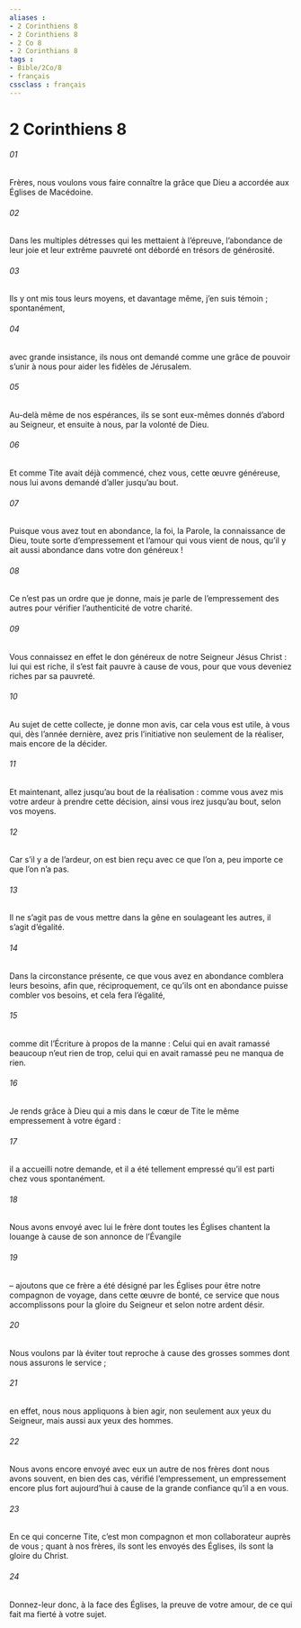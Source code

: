 ```yaml
---
aliases : 
- 2 Corinthiens 8
- 2 Corinthiens 8
- 2 Co 8
- 2 Corinthians 8
tags : 
- Bible/2Co/8
- français
cssclass : français
---
```


# 2 Corinthiens 8

###### 01
Frères, nous voulons vous faire connaître la grâce que Dieu a accordée aux Églises de Macédoine.
###### 02
Dans les multiples détresses qui les mettaient à l’épreuve, l’abondance de leur joie et leur extrême pauvreté ont débordé en trésors de générosité.
###### 03
Ils y ont mis tous leurs moyens, et davantage même, j’en suis témoin ; spontanément,
###### 04
avec grande insistance, ils nous ont demandé comme une grâce de pouvoir s’unir à nous pour aider les fidèles de Jérusalem.
###### 05
Au-delà même de nos espérances, ils se sont eux-mêmes donnés d’abord au Seigneur, et ensuite à nous, par la volonté de Dieu.
###### 06
Et comme Tite avait déjà commencé, chez vous, cette œuvre généreuse, nous lui avons demandé d’aller jusqu’au bout.
###### 07
Puisque vous avez tout en abondance, la foi, la Parole, la connaissance de Dieu, toute sorte d’empressement et l’amour qui vous vient de nous, qu’il y ait aussi abondance dans votre don généreux !
###### 08
Ce n’est pas un ordre que je donne, mais je parle de l’empressement des autres pour vérifier l’authenticité de votre charité.
###### 09
Vous connaissez en effet le don généreux de notre Seigneur Jésus Christ : lui qui est riche, il s’est fait pauvre à cause de vous, pour que vous deveniez riches par sa pauvreté.
###### 10
Au sujet de cette collecte, je donne mon avis, car cela vous est utile, à vous qui, dès l’année dernière, avez pris l’initiative non seulement de la réaliser, mais encore de la décider.
###### 11
Et maintenant, allez jusqu’au bout de la réalisation : comme vous avez mis votre ardeur à prendre cette décision, ainsi vous irez jusqu’au bout, selon vos moyens.
###### 12
Car s’il y a de l’ardeur, on est bien reçu avec ce que l’on a, peu importe ce que l’on n’a pas.
###### 13
Il ne s’agit pas de vous mettre dans la gêne en soulageant les autres, il s’agit d’égalité.
###### 14
Dans la circonstance présente, ce que vous avez en abondance comblera leurs besoins, afin que, réciproquement, ce qu’ils ont en abondance puisse combler vos besoins, et cela fera l’égalité,
###### 15
comme dit l’Écriture à propos de la manne : Celui qui en avait ramassé beaucoup n’eut rien de trop, celui qui en avait ramassé peu ne manqua de rien.
###### 16
Je rends grâce à Dieu qui a mis dans le cœur de Tite le même empressement à votre égard :
###### 17
il a accueilli notre demande, et il a été tellement empressé qu’il est parti chez vous spontanément.
###### 18
Nous avons envoyé avec lui le frère dont toutes les Églises chantent la louange à cause de son annonce de l’Évangile
###### 19
– ajoutons que ce frère a été désigné par les Églises pour être notre compagnon de voyage, dans cette œuvre de bonté, ce service que nous accomplissons pour la gloire du Seigneur et selon notre ardent désir.
###### 20
Nous voulons par là éviter tout reproche à cause des grosses sommes dont nous assurons le service ;
###### 21
en effet, nous nous appliquons à bien agir, non seulement aux yeux du Seigneur, mais aussi aux yeux des hommes.
###### 22
Nous avons encore envoyé avec eux un autre de nos frères dont nous avons souvent, en bien des cas, vérifié l’empressement, un empressement encore plus fort aujourd’hui à cause de la grande confiance qu’il a en vous.
###### 23
En ce qui concerne Tite, c’est mon compagnon et mon collaborateur auprès de vous ; quant à nos frères, ils sont les envoyés des Églises, ils sont la gloire du Christ.
###### 24
Donnez-leur donc, à la face des Églises, la preuve de votre amour, de ce qui fait ma fierté à votre sujet.
